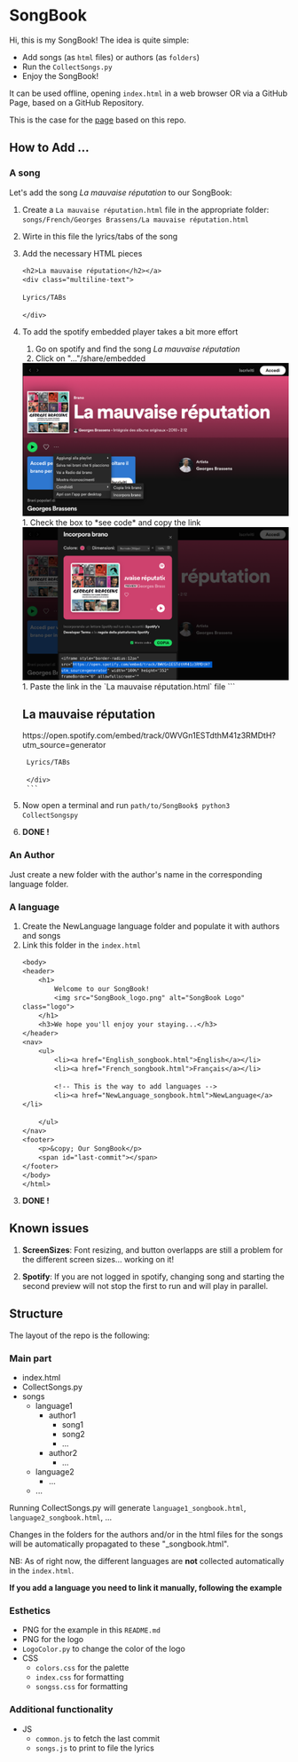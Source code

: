 # SongBook
Hi, this is my SongBook!
The idea is quite simple:
- Add songs (as `html` files) or authors (as `folders`) 
- Run the `CollectSongs.py`
- Enjoy the SongBook!

It can be used offline, opening `index.html` in a web browser OR via a GitHub Page, based on a GitHub Repository.

This is the case for the [page](https://b-vitali.github.io/SongBook/) based on this repo.

## How to Add ...
### A song
Let's add the song *La mauvaise réputation* to our SongBook:

1. Create a `La mauvaise réputation.html` file in the appropriate folder: `songs/French/Georges Brassens/La mauvaise réputation.html`
1. Wirte in this file the lyrics/tabs of the song
1. Add the necessary HTML pieces
    ```
    <h2>La mauvaise réputation</h2></a>
    <div class="multiline-text">

    Lyrics/TABs

    </div>
    ```

1. To add the spotify embedded player takes a bit more effort
    1. Go on spotify and find the song *La mauvaise réputation*
    1. Click on "..."/share/embedded
    <img src="Spotify_step1.png" title="Step 1">
    1. Check the box to *see code* and copy the link
    <img src="Spotify_step2.png" title="Step 2">
    1. Paste the link in the `La mauvaise réputation.html` file
        ```
        <h2>La mauvaise réputation</h2></a>
        https://open.spotify.com/embed/track/0WVGn1ESTdthM41z3RMDtH?utm_source=generator
        <div class="multiline-text">

        Lyrics/TABs

        </div>
        ```  
1. Now open a terminal and run `path/to/SongBook$ python3 CollectSongspy`  
1. **DONE !**

### An Author
Just create a new folder with the author's name in the corresponding language folder.

### A language
1. Create the NewLanguage language folder and populate it with authors and songs
1. Link this folder in the `index.html`
    ```
    <body>
    <header>
        <h1>
            Welcome to our SongBook!
            <img src="SongBook_logo.png" alt="SongBook Logo" class="logo">
        </h1>
        <h3>We hope you'll enjoy your staying...</h3>
    </header>
    <nav>
        <ul>
            <li><a href="English_songbook.html">English</a></li>
            <li><a href="French_songbook.html">Français</a></li>

            <!-- This is the way to add languages -->
            <li><a href="NewLanguage_songbook.html">NewLanguage</a></li>

        </ul>
    </nav>
    <footer>
        <p>&copy; Our SongBook</p>
        <span id="last-commit"></span>
    </footer>
    </body>
    </html>
    ```
1. **DONE !**

## Known issues
1. **ScreenSizes**: Font resizing, and button overlapps are still a problem for the different screen sizes... working on it!

1. **Spotify**: If you are not logged in spotify, changing song and starting the second preview will not stop the first to run and will play in parallel.

## Structure
The layout of the repo is the following:

### Main part
- index.html
- CollectSongs.py
- songs
    - language1
        - author1
            - song1
            - song2
            - ...
        - author2
            - ...
    - language2
        - ...
    - ...

Running CollectSongs.py will generate `language1_songbook.html`, `language2_songbook.html`, ...

Changes in the folders for the authors and/or in the html files for the songs will be automatically propagated to these "_songbook.html".

NB: As of right now, the different languages are **not** collected automatically in the `index.html`. 

**If you add a language you need to link it manually, following the example**

### Esthetics
- PNG for the example in this `README.md`
- PNG for the logo
- `LogoColor.py` to change the color of the logo
- CSS
    - `colors.css` for the palette
    - `index.css`  for formatting
    - `songss.css` for formatting

### Additional functionality
- JS
    - `common.js` to fetch the last commit
    - `songs.js`  to print to file the lyrics 

